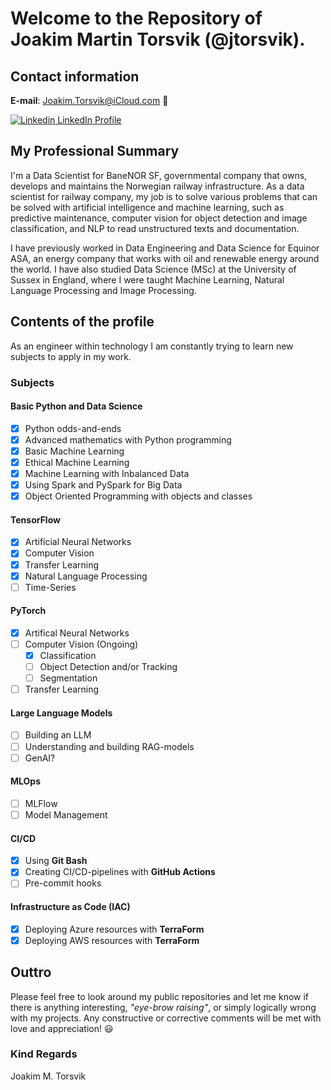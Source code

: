 # Welcome to the Repository of Joakim Martin Torsvik (@jtorsvik).

## Contact information

**E-mail**: Joakim.Torsvik@iCloud.com :pray:

[![Linkedin](https://i.sstatic.net/gVE0j.png) LinkedIn Profile](https://www.linkedin.com/in/joakim-martin-torsvik-80a554104/)
&nbsp;

## My Professional Summary

I'm a Data Scientist for BaneNOR SF, governmental company that owns, develops and maintains the Norwegian railway infrastructure. As a data scientist for railway company, my job is to solve various problems that can be solved with artificial intelligence and machine learning, such as predictive maintenance, computer vision for object detection and image classification, and NLP to read unstructured texts and documentation.

I have previously worked in Data Engineering and Data Science for Equinor ASA, an energy company that works with oil and renewable energy around the world. I have also studied Data Science (MSc) at the University of Sussex in England, where I were taught Machine Learning, Natural Language Processing and Image Processing. 

## Contents of the profile

As an engineer within technology I am constantly trying to learn new subjects to apply in my work. 

### Subjects

#### Basic Python and Data Science

- [x] Python odds-and-ends
- [x] Advanced mathematics with Python programming
- [x] Basic Machine Learning
- [X] Ethical Machine Learning 
- [X] Machine Learning with Inbalanced Data
- [X] Using Spark and PySpark for Big Data
- [X] Object Oriented Programming with objects and classes

#### TensorFlow

- [X] Artificial Neural Networks
- [X] Computer Vision
- [X] Transfer Learning
- [X] Natural Language Processing
- [ ] Time-Series

#### PyTorch

- [X] Artifical Neural Networks
- [ ] Computer Vision (Ongoing)
    - [X] Classification
    - [ ] Object Detection and/or Tracking
    - [ ] Segmentation
- [ ] Transfer Learning

#### Large Language Models

- [ ] Building an LLM
- [ ] Understanding and building RAG-models
- [ ] GenAI?

#### MLOps

- [ ] MLFlow
- [ ] Model Management

#### CI/CD

- [X] Using **Git Bash**
- [X] Creating CI/CD-pipelines with **GitHub Actions**
- [ ] Pre-commit hooks

#### Infrastructure as Code (IAC)

- [X] Deploying Azure resources with **TerraForm**
- [X] Deploying AWS resources with **TerraForm**

## Outtro

Please feel free to look around my public repositories and let me know if there is anything interesting, *"eye-brow raising"*, or simply logically wrong with my projects. Any constructive or corrective comments will be met with love and appreciation! :smiley:

### Kind Regards
Joakim M. Torsvik
